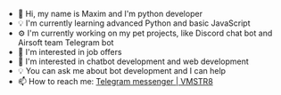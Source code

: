 <!--
**VMSTR8/VMSTR8** is a ✨ _special_ ✨ repository because its `README.md` (this file) appears on your GitHub profile.

Here are some ideas to get you started:

- 🔭 I’m currently working on ...
- 🌱 I’m currently learning ...
- 👯 I’m looking to collaborate on ...
- 🤔 I’m looking for help with ...
- 💬 Ask me about ...
- 📫 How to reach me: ...
- 😄 Pronouns: ...
- ⚡ Fun fact: ...
- 🔎 I'm interested in job offers
-->
- 👋 Hi, my name is Maxim and I'm python developer
- 💡 I'm currently learning advanced Python and basic JavaScript
- ⚙️ I'm currently working on my pet projects, like Discord chat bot and Airsoft team Telegram bot
- 🔎 I'm interested in job offers
- 🔨 I'm interested in chatbot development and web development
- 💡 You can ask me about bot development and I can help
- 📫 How to reach me: [Telegram messenger | VMSTR8](https://t.me/vmstr8)
